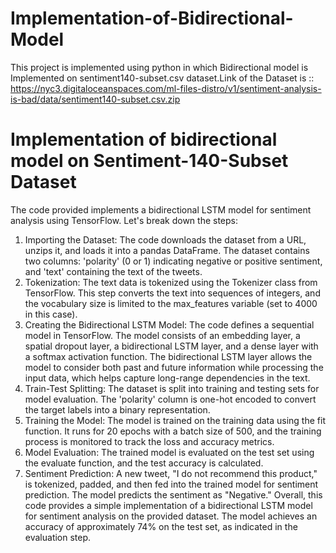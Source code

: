# Implementation-of-Bidirectional-Model
This project is implemented using python in which Bidirectional model is Implemented on sentiment140-subset.csv dataset.Link of the Dataset is :: https://nyc3.digitaloceanspaces.com/ml-files-distro/v1/sentiment-analysis-is-bad/data/sentiment140-subset.csv.zip
#                            Implementation of bidirectional model on Sentiment-140-Subset Dataset
The code provided implements a bidirectional LSTM model for sentiment analysis using TensorFlow. Let's break down the steps:
1.	Importing the Dataset: The code downloads the dataset from a URL, unzips it, and loads it into a pandas DataFrame. The dataset contains two columns: 'polarity' (0 or 1) indicating negative or positive sentiment, and 'text' containing the text of the tweets.
2.	Tokenization: The text data is tokenized using the Tokenizer class from TensorFlow. This step converts the text into sequences of integers, and the vocabulary size is limited to the max_features variable (set to 4000 in this case).
3.	Creating the Bidirectional LSTM Model: The code defines a sequential model in TensorFlow. The model consists of an embedding layer, a spatial dropout layer, a bidirectional LSTM layer, and a dense layer with a softmax activation function. The bidirectional LSTM layer allows the model to consider both past and future information while processing the input data, which helps capture long-range dependencies in the text.
4.	Train-Test Splitting: The dataset is split into training and testing sets for model evaluation. The 'polarity' column is one-hot encoded to convert the target labels into a binary representation.
5.	Training the Model: The model is trained on the training data using the fit function. It runs for 20 epochs with a batch size of 500, and the training process is monitored to track the loss and accuracy metrics.
6.	Model Evaluation: The trained model is evaluated on the test set using the evaluate function, and the test accuracy is calculated.
7.	Sentiment Prediction: A new tweet, "I do not recommend this product," is tokenized, padded, and then fed into the trained model for sentiment prediction. The model predicts the sentiment as "Negative."
Overall, this code provides a simple implementation of a bidirectional LSTM model for sentiment analysis on the provided dataset. The model achieves an accuracy of approximately 74% on the test set, as indicated in the evaluation step.

